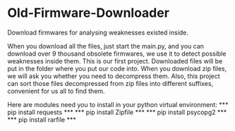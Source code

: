 # Old-Firmware-Downloader
Download firmwares for analysing weaknesses existed inside.

When you download all the files, just start the main.py, and you can download over 9 thousand obsolete firmwares, we use it to detect possible weaknesses inside them.
This is our first project.
Downloaded files will be put in the folder where you put our code into. When you download zip files, we will ask you whether you need to decompress them.
Also, this project can sort those files decompressed from zip files into different suffixes, convenient for us all to find them.

Here are modules need you to install in your python virtual environment:
*** pip install requests ***
*** pip install Zipfile  ***
*** pip install psycopg2 ***
*** pip install rarfile  ***
